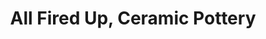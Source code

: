 ---
title: "All Fired Up, Ceramic Pottery"
url: /burlingame/all-fired-up-ceramic-pottery/
shop: Möbel
---